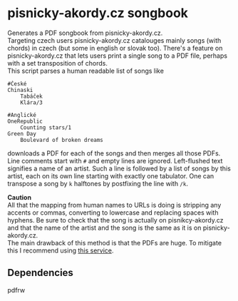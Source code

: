 # pisnicky-akordy.cz songbook
Generates a PDF songbook from pisnicky-akordy.cz.  
Targeting czech users pisnicky-akordy.cz catalouges mainly songs (with chords) in czech (but some in english or slovak too).
There's a feature on pisnicky-akordy.cz that lets users print a single song to a PDF file, perhaps with a set transposition of chords.  
This script parses a human readable list of songs like

```
#České
Chinaski
	Tabáček
	Klára/3

#Anglické
OneRepublic
	Counting stars/1
Green Day
	Boulevard of broken dreams
```


downloads a PDF for each of the songs and then merges all those PDFs.  
Line comments start with `#` and empty lines are ignored.
Left-flushed text signifies a name of an artist. Such a line is followed by a list of songs by this artist, each on its own line starting with exactly one tabulator.
One can transpose a song by `k` halftones by postfixing the line with `/k`.

**Caution**  
All that the mapping from human names to URLs is doing is stripping any accents or commas, converting to lowercase and replacing spaces with hyphens. Be sure to check that the song is actually on pisnikcy-akordy.cz and that the name of the artist and the song is the same as it is on pisnicky-akordy.cz.  
The main drawback of this method is that the PDFs are huge. To mitigate this I recommend using [this service](https://www.pdf2go.com/compress-pdf).

## Dependencies
pdfrw